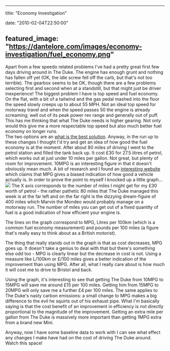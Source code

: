 
---
title: "Economy Investigation"

date: "2010-02-04T22:50:00"

featured_image: "https://dantelore.com/images/economy-investigation/fuel_economy.png"
---



<span>Apart</span> from a few <span><span><span>speedo</span></span></span> related problems I've had a pretty great first few days driving around in The Duke.  The engine has enough grunt and nothing has fallen off yet (OK, the idle screw fell off the <span><span><span>carb</span></span></span>, but that's not too terrible).  The gearbox seems to be OK, though there are a few problems selecting first and second when at a standstill, but that might just be driver inexperience!
The biggest problem I have is top speed and fuel economy.  On the flat, with a bit of a tailwind and the gas pedal mashed into the floor the speed slowly creeps up to about 55 MPH.  Not an ideal top speed for motorway travel and when the speed passes 50 the engine is already screaming; well out of its peak power rev range and generally out of puff.
This has me thinking that what The Duke needs is higher gearing.  Not only would this give me a more respectable top speed but also much better fuel economy on longer runs.  
The two options are an <a href="http://forum.landrovernet.com/showthread.php/186741-Where-to-buy-an-overdrive">what is the best solution</a>.
Anyway, in the run up to these changes I thought I'd try and get an idea of how good the fuel economy is at the moment.  After about 80 miles of driving I went to the petrol station and filled the tank back up.  It cost £30 for 27.5 litres of petrol, which works out at just under 10 miles per gallon.  Not great, but plenty of room for improvement.
10MPG is an interesting figure in that it doesn't obviously mean much.  A bit of research and I found an <a href="http://www.mpgillusion.com/2008/06/help-with-calculating-gallons-per-mile.html">interesting website</a> which claims that MPG gives a biased indication of how good a vehicle actually is.  In order to prove the point to myself I knocked up a little graph...
<a href="http://3.bp.blogspot.com/_62oTnOHwOSo/S2tBumcHsPI/AAAAAAAACCM/vyRLmg62dDY/s1600-h/fuel_economy.png"><img src="https://dantelore.com/images/economy-investigation/fuel_economy.png"/></a>
The X axis corresponds to the number of miles I might get for my £30 worth of petrol - the rather pathetic 80 miles that The Duke managed this week is at the far left and on the far right is the dizzying dream-figure of 400 miles which Marvin the <span><span><span>Mondeo</span></span></span> would probably manage on a motorway run.  The number of miles you can get out of a fixed quantity of fuel is a good indication of how efficient your engine is.

The lines on the graph correspond to MPG, Litres per 100km (which is a common fuel economy measurement) and pounds per 100 miles (a figure that's really easy to think about as a British motorist).

The thing that really stands out in the graph is that as cost decreases, MPG goes up.  It doesn't take a genius to deal with that but there's something else odd too - MPG is clearly linear but the decrease in cost is not.  Using a measure like L/100km or £/100 miles gives a better indication of the improvement than using MPG.  After all, what I really care about is how much it will cost me to drive to Bristol and back.

Using the graph, it's interesting to see that getting The Duke from 10MPG to 15MPG will save me around £15 per 100 miles.  Getting him from 15MPG to 20MPG will only save me a further £4 per 100 miles.  The same applies to The Duke's nasty carbon emissions:  a small change to MPG makes a big difference to the evil he squirts out of his exhaust pipe.  What I'm basically saying is that the cost benefit of an improvement in efficiency is not directly proportional to the magnitude of the improvement.  Getting an extra mile per gallon from The Duke is massively more important than getting 1MPG extra from a brand new Mini.

Anyway, now I have some baseline data to work with I can see what effect any changes I make have had on the cost of driving The Duke around.  Watch this space!